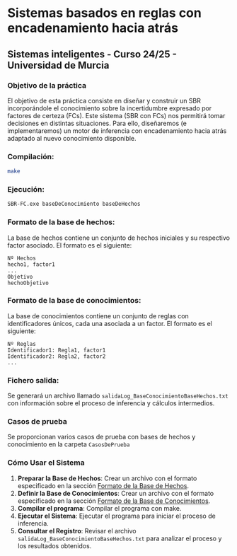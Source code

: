# Sistemas basados en reglas con encadenamiento hacia atrás  
## Sistemas inteligentes - Curso 24/25 - Universidad de Murcia  
### Objetivo de la práctica
El objetivo de esta práctica consiste en diseñar y construir un SBR incorporándole el conocimiento sobre la incertidumbre expresado por factores de certeza (FCs). Este sistema (SBR con FCs) nos permitirá  tomar decisiones en distintas situaciones. Para ello, diseñaremos (e implementaremos) un motor de inferencia con encadenamiento hacia atrás adaptado al nuevo conocimiento disponible.

### Compilación:  
```bash
make
```  
### Ejecución:  
```bash
SBR-FC.exe baseDeConocimiento baseDeHechos
```
### Formato de la base de hechos: 
La base de hechos contiene un conjunto de hechos iniciales y su respectivo factor asociado. El formato es el siguiente:
```
Nº Hechos  
hecho1, factor1    
...  
Objetivo    
hechoObjetivo
```
### Formato de la base de conocimientos:
La base de conocimientos contiene un conjunto de reglas con identificadores únicos, cada una asociada a un factor. El formato es el siguiente:  
```
Nº Reglas  
Identificador1: Regla1, factor1  
Identificador2: Regla2, factor2 
... 
```

### Fichero salida:
Se generará un archivo llamado `salidaLog_BaseConocimientoBaseHechos.txt` con información sobre el proceso de inferencia y cálculos intermedios. 

### Casos de prueba
Se proporcionan varios casos de prueba con bases de hechos y conocimiento en la carpeta `CasosDePrueba`

### Cómo Usar el Sistema

1. **Preparar la Base de Hechos**: Crear un archivo con el formato especificado en la sección [Formato de la Base de Hechos](#formato-de-la-base-de-hechos).
2. **Definir la Base de Conocimientos**: Crear un archivo con el formato especificado en la sección [Formato de la Base de Conocimientos](#formato-de-la-base-de-conocimientos).
3. **Compilar el programa**: Compilar el programa con make.
4. **Ejecutar el Sistema**: Ejecutar el programa para iniciar el proceso de inferencia.
5. **Consultar el Registro**: Revisar el archivo `salidaLog_BaseConocimientoBaseHechos.txt` para analizar el proceso y los resultados obtenidos.